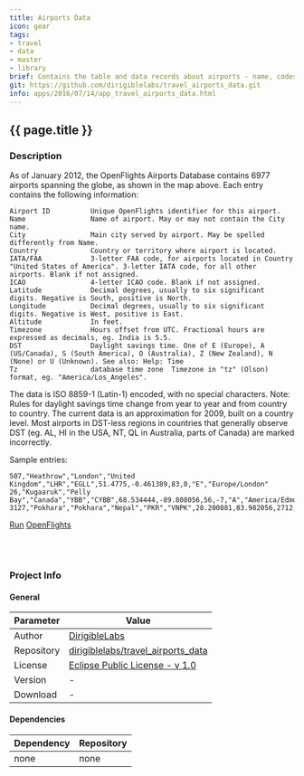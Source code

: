 ```yaml
---
title: Airports Data
icon: gear
tags:
- travel
- data
- master
- library
brief: Contains the table and data records about airports - name, codes, coordinates, etc. available at openflights.org
git: https://github.com/dirigiblelabs/travel_airports_data.git
info: apps/2016/07/14/app_travel_airports_data.html
---
```


{{ page.title }}
---


### Description

As of January 2012, the OpenFlights Airports Database contains 6977 airports spanning the globe, as shown in the map above. Each entry contains the following information:

	Airport ID			Unique OpenFlights identifier for this airport.
	Name				Name of airport. May or may not contain the City name.
	City				Main city served by airport. May be spelled differently from Name.
	Country				Country or territory where airport is located.
	IATA/FAA			3-letter FAA code, for airports located in Country "United States of America". 3-letter IATA code, for all other airports. Blank if not assigned.
	ICAO				4-letter ICAO code. Blank if not assigned.
	Latitude			Decimal degrees, usually to six significant digits. Negative is South, positive is North.
	Longitude			Decimal degrees, usually to six significant digits. Negative is West, positive is East.
	Altitude			In feet.
	Timezone			Hours offset from UTC. Fractional hours are expressed as decimals, eg. India is 5.5.
	DST					Daylight savings time. One of E (Europe), A (US/Canada), S (South America), O (Australia), Z (New Zealand), N (None) or U (Unknown). See also: Help: Time
	Tz 					database time zone	Timezone in "tz" (Olson) format, eg. "America/Los_Angeles".

The data is ISO 8859-1 (Latin-1) encoded, with no special characters.
Note: Rules for daylight savings time change from year to year and from country to country. The current data is an approximation for 2009, built on a country level. Most airports in DST-less regions in countries that generally observe DST (eg. AL, HI in the USA, NT, QL in Australia, parts of Canada) are marked incorrectly.

Sample entries:

	507,"Heathrow","London","United Kingdom","LHR","EGLL",51.4775,-0.461389,83,0,"E","Europe/London"
	26,"Kugaaruk","Pelly Bay","Canada","YBB","CYBB",68.534444,-89.808056,56,-7,"A","America/Edmonton"
	3127,"Pokhara","Pokhara","Nepal","PKR","VNPK",28.200881,83.982056,2712,5.75,"N","Asia/Katmandu"


<div class="btn-toolbar pull-left">
	<a class="btn btn-warning" href="http://dirigible.eclipse.org/services/ui/anonymous.html?git={{ page.git }}.git">Run</a>
	<a class="btn btn-info" href="http://openflights.org/data.html">OpenFlights</a>
</div>

<br><br>

### Project Info

#### General

Parameter     | Value
------------ | -----------
Author     | [DirigibleLabs](https://github.com/dirigiblelabs)
Repository | [dirigiblelabs/travel_airports_data](https://github.com/dirigiblelabs/travel_airports_data)
License    | [Eclipse Public License - v 1.0](https://www.eclipse.org/legal/epl-v10.html)
Version    | -
Download   | -


#### Dependencies

Dependency   | Repository
------------ | -----------
none | none

<br><br>